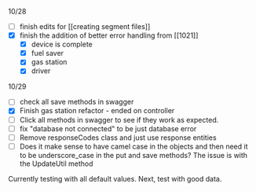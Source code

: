 10/28
- [ ] finish edits for [[creating segment files]]
- [x] finish the addition of better error handling from [[1021]]
	- [x] device is complete
	- [x] fuel saver
	- [x] gas station
	- [x] driver 

10/29
- [ ] check all save methods in swagger 
- [x] Finish gas station refactor - ended on controller 
- [ ] Click all methods in swagger to see if they work as expected. 
- [ ] fix "database not connected" to be just database error 
- [ ] Remove responseCodes class and just use response entities 
- [ ] Does it make sense to have camel case in the objects and then need it to be underscore_case in the put and save methods? The issue is with the UpdateUtil method

Currently testing with all default values. Next, test with good data. 